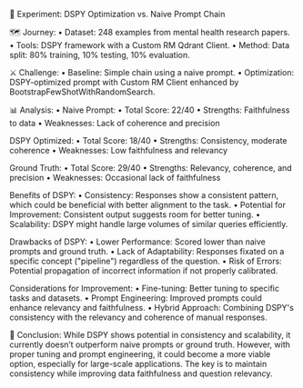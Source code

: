 🔬 Experiment: DSPY Optimization vs. Naive Prompt Chain

🗺️ Journey:
• Dataset: 248 examples from mental health research papers.
• Tools: DSPY framework with a Custom RM Qdrant Client.
• Method: Data split: 80% training, 10% testing, 10% evaluation.

⚔️ Challenge:
• Baseline: Simple chain using a naive prompt.
• Optimization: DSPY-optimized prompt with Custom RM Client enhanced by BootstrapFewShotWithRandomSearch.

📊 Analysis:
• Naive Prompt:
  • Total Score: 22/40
  • Strengths: Faithfulness to data
  • Weaknesses: Lack of coherence and precision

DSPY Optimized:
  • Total Score: 18/40
  • Strengths: Consistency, moderate coherence
  • Weaknesses: Low faithfulness and relevancy

Ground Truth:
  • Total Score: 29/40
  • Strengths: Relevancy, coherence, and precision
  • Weaknesses: Occasional lack of faithfulness

Benefits of DSPY:
  • Consistency: Responses show a consistent pattern, which could be beneficial with better alignment to the task.
  • Potential for Improvement: Consistent output suggests room for better tuning.
  • Scalability: DSPY might handle large volumes of similar queries efficiently.

Drawbacks of DSPY:
  • Lower Performance: Scored lower than naive prompts and ground truth.
  • Lack of Adaptability: Responses fixated on a specific concept ("pipeline") regardless of the question.
  • Risk of Errors: Potential propagation of incorrect information if not properly calibrated.

Considerations for Improvement:
  • Fine-tuning: Better tuning to specific tasks and datasets.
  • Prompt Engineering: Improved prompts could enhance relevancy and faithfulness.
  • Hybrid Approach: Combining DSPY's consistency with the relevancy and coherence of manual responses.

📜 Conclusion: 
While DSPY shows potential in consistency and scalability, it currently doesn’t outperform naive prompts or ground truth. 
However, with proper tuning and prompt engineering, it could become a more viable option, especially for large-scale applications. 
The key is to maintain consistency while improving data faithfulness and question relevancy.


